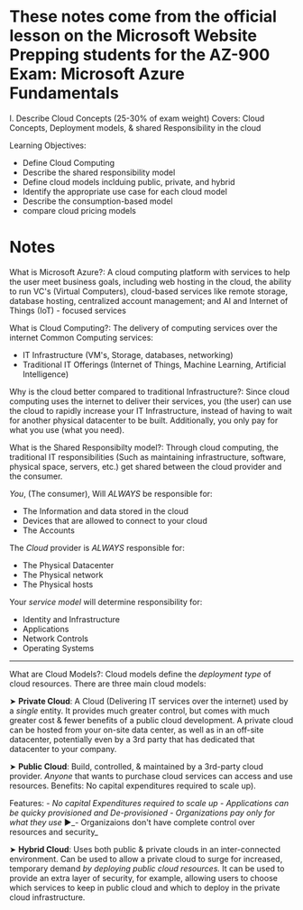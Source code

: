 # These notes come from the official lesson on the Microsoft Website Prepping students for the AZ-900 Exam: Microsoft Azure Fundamentals
I. Describe Cloud Concepts (25-30% of exam weight)
Covers: Cloud Concepts, Deployment models, & shared Responsibility in the cloud

Learning Objectives:
- Define Cloud Computing
- Describe the shared responsibility model
- Define cloud models inclduing public, private, and hybrid
- Identify the appropriate use case for each cloud model
- Describe the consumption-based model
- compare cloud pricing models

# Notes

What is Microsoft Azure?: 
A cloud computing platform with services to help the user meet business goals, including web hosting in the cloud, the ability to run VC's (Virtual Computers), cloud-based services like remote storage, database hosting, centralized account management; and AI and Internet of Things (IoT) - focused services

What is Cloud Computing?:
The delivery of computing services over the internet
  Common Computing services: 
  - IT Infrastructure (VM's, Storage, databases, networking)
  - Traditional IT Offerings (Internet of Things, Machine Learning, Artificial Intelligence)

Why is the cloud better compared to traditional Infrastructure?:
Since cloud computing uses the internet to deliver their services, you (the user) can use the cloud to rapidly increase your IT Infrastructure, instead of having to wait for another physical datacenter to be built. Additionally, you only pay for what you use (what you need).

What is the Shared Responsibilty model?:
Through cloud computing, the traditional IT responsibilities (Such as maintaining infrastructure, software, physical space, servers, etc.) get shared between the cloud provider and the consumer.

_You_, (The consumer), Will _ALWAYS_ be responsible for:
- The Information and data stored in the cloud
- Devices that are allowed to connect to your cloud
- The Accounts
  
The _Cloud_ provider is _ALWAYS_ responsible for:
- The Physical Datacenter
- The Physical network
- The Physical hosts
  
Your _service model_ will determine responsibility for:
- Identity and Infrastructure
- Applications
- Network Controls
- Operating Systems  
  
***
What are Cloud Models?:
Cloud models define the _deployment type_ of cloud resources.
There are three main cloud models:

➤ **Private Cloud**: A Cloud (Delivering IT services over the internet) used by a _single_ entity. It provides much greater control, but comes with much greater cost & fewer benefits of a public cloud development. A private cloud can be hosted from your on-site data center, as well as in an off-site datacenter, potentially even by a 3rd party that has dedicated that datacenter to your company.

➤ **Public Cloud**: Build, controlled, & maintained by a 3rd-party cloud provider. _Anyone_ that wants to purchase cloud services can access and use resources. Benefits: No capital expenditures required to scale up).

Features: 
_- No capital Expenditures required to scale up_
_- Applications can be quicky provisioned and De-provisioned_
_- Organizations pay only for what they use_
▶️_- Organizaions don't have complete control over resources and security_

➤ **Hybrid Cloud**: Uses both public & private clouds in an inter-connected environment. Can be used to allow a private cloud to surge for increased, temporary demand _by deploying public cloud resources._ It can be used to provide an extra layer of security, for example, allowing users to choose which services to keep in public cloud and which to deploy in the private cloud infrastructure.
